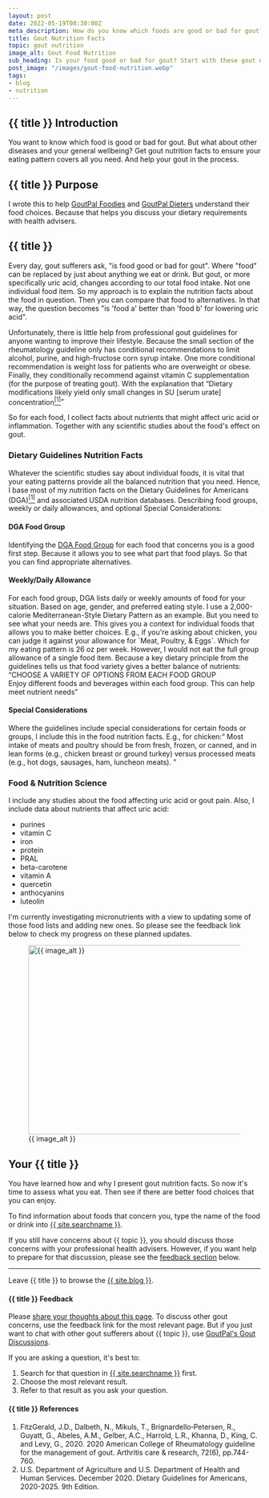 ```yaml
---
layout: post
date: 2022-05-19T08:30:00Z
meta_description: How do you know which foods are good or bad for gout? And how do you keep a healthy balance of nutrients to prevent other diseases? Read gout nutrition facts now.
title: Gout Nutrition Facts
topic: gout nutrition
image_alt: Gout Food Nutrition
sub_heading: Is your food good or bad for gout? Start with these gout nutrition facts.
post_image: "/images/gout-food-nutrition.webp"
tags:
- blog
- nutrition
---
```

<h2 id="intro">{{ title }} Introduction</h2>
You want to know which food is good or bad for gout. But what about other diseases and your general wellbeing? Get gout nutrition facts to ensure your eating pattern covers all you need. And help your gout in the process.

<h2 id="intent">{{ title }} Purpose</h2>
I wrote this to help <a href="/9569/goutpal-plan-for-gout-foodies/">GoutPal Foodies</a> and <a href="/9601/goutpal-plan-for-gout-dieters/">GoutPal Dieters</a> understand their food choices. Because that helps you discuss your dietary requirements with health advisers.

<h2 id="nutrition">{{ title }}</h2>
Every day, gout sufferers ask, "is food good or bad for gout". Where "food" can be replaced by just about anything we eat or drink. But gout, or more specifically uric acid, changes according to our total food intake. Not one individual food item. So my approach is to explain the nutrition facts about the food in question. Then you can compare that food to alternatives. In that way, the question becomes "is 'food a' better than 'food b' for lowering uric acid".

Unfortunately, there is little help from professional gout guidelines for anyone wanting to improve their lifestyle. Because the small section of the rheumatology guideline only has conditional recommendations to limit alcohol, purine, and high-fructose corn syrup intake. One more conditional recommendation is weight loss for patients who are overweight or obese. Finally, they conditionally recommend against vitamin C supplementation (for the purpose of treating gout). With the explanation that <q cite="https://doi.org/10.1002/acr.24180">Dietary modifications likely yield only small changes in SU [serum urate] concentration<a href="#ref1"><sup>[1]</sup></a></q>

So for each food, I collect facts about nutrients that might affect uric acid or inflammation. Together with any scientific studies about the food's effect on gout.

<h3 id="dga">Dietary Guidelines Nutrition Facts</h3>
Whatever the scientific studies say about individual foods, it is vital that your eating patterns provide all the balanced nutrition that you need. Hence, I base most of my nutrition facts on the Dietary Guidelines for Americans (DGA)<a href="#ref1"><sup>[1]</sup></a> and associated USDA nutrition databases. Describing food groups, weekly or daily allowances, and optional Special Considerations:

<h4 id="group">DGA Food Group</h4>
Identifying the <a href="https://alkascore.com/dietary-guidelines-food-groups/">DGA Food Group</a> for each food that concerns you is a good first step. Because it allows you to see what part that food plays. So that you can find appropriate alternatives.

<h4 id="allowance">Weekly/Daily Allowance</h4>
For each food group, DGA lists daily or weekly amounts of food for your situation. Based on age, gender, and preferred eating style. I use a 2,000-calorie Mediterranean-Style Dietary Pattern as an example. But you need to see what your needs are. This gives you a context for individual foods that allows you to make better choices. E.g., if you're asking about chicken, you can judge it against your allowance for `Meat, Poultry, & Eggs`. Which for my eating pattern is 26 oz per week. However, I would not eat the full group allowance of a single food item. Because a key dietary principle from the guidelines tells us that food variety gives a better balance of nutrients: <br /><q cite="https://www.dietaryguidelines.gov/sites/default/files/2020-12/Dietary_Guidelines_for_Americans_2020-2025.pdf">CHOOSE A VARIETY OF OPTIONS FROM EACH FOOD GROUP<br />
Enjoy different foods and beverages within each food group. This can help meet nutrient needs</q>

<h4 id="special">Special Considerations</h4>
Where the guidelines include special considerations for certain foods or groups, I include this in the food nutrition facts. E.g., for chicken:<q cite="https://www.dietaryguidelines.gov/sites/default/files/2020-12/Dietary_Guidelines_for_Americans_2020-2025.pdf"> Most intake of meats and poultry should be from fresh, frozen, or canned, and in lean forms (e.g., chicken breast or ground turkey) versus processed meats (e.g., hot dogs, sausages, ham, luncheon meats). </q>

<h3 id="food">Food & Nutrition Science</h3>

I include any studies about the food affecting uric acid or gout pain. Also, I include data about nutrients that affect uric acid:
- purines
- vitamin C
- iron
- protein
- PRAL
- beta-carotene
- vitamin A
- quercetin
- anthocyanins
- luteolin

I'm currently investigating micronutrients with a view to updating some of those food lists and adding new ones. So please see the feedback link below to check my progress on these planned updates.

<figure id="image" class="inner">
<img src="{{ post_image }}" alt="{{ image_alt }}"  width="610" height="377">
  <figcaption>{{ image_alt }}</figcaption>
</figure>
<h2 id="next">Your {{ title }}</h2>
You have learned how and why I present gout nutrition facts. So now it's time to assess what you eat. Then see if there are better food choices that you can enjoy.

To find information about foods that concern you, type the name of the food or drink into <a href="{{ site.searchurl }}">{{ site.searchname }}</a>.

If you still have concerns about {{ topic }}, you should discuss those concerns with your professional health advisers. However, if you want help to prepare for that discussion, please see the <a href="#feedback">feedback section</a> below.
<hr />
Leave {{ title }} to browse the <a href="/blog">{{ site.blog }}</a>.
<h4 id="feedback">{{ title }} Feedback</h4>

Please <a href="{{ site.social_links.github }}issues/new/choose">share your thoughts about this page</a>. To discuss other gout concerns, use the feedback link for the most relevant page. But if you just want to chat with other gout sufferers about {{ topic }}, use <a href="{{ site.social_links.github }}discussions">GoutPal's Gout Discussions</a>.

If you are asking a question, it's best to:<ol>
<li>Search for that question in <a href="{{ site.searchurl }}">{{ site.searchname }}</a> first.</li>
<li>Choose the most relevant result.</li>
<li>Refer to that result as you ask your question.</li>
</ol>

<h4 id="refs">{{ title }} References</h4>
<ol>
	<li id="ref1">FitzGerald, J.D., Dalbeth, N., Mikuls, T., Brignardello‐Petersen, R., Guyatt, G., Abeles, A.M., Gelber, A.C., Harrold, L.R., Khanna, D., King, C. and Levy, G., 2020. 2020 American College of Rheumatology guideline for the management of gout. Arthritis care & research, 72(6), pp.744-760.</li>
	<li id="ref2">U.S. Department of Agriculture and U.S. Department of Health and Human Services. December 2020. Dietary Guidelines for Americans, 2020-2025. 9th Edition.</li>
</ol>
